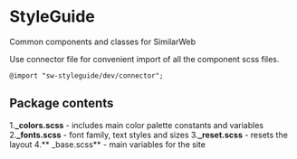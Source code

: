 # StyleGuide
Common components and classes for SimilarWeb

Use connector file for convenient import of all the component scss files.

```shell
@import "sw-styleguide/dev/connector";
```

## Package contents

1.**_colors.scss**  - includes main color palette constants and variables
2.**_fonts.scss**   - font family, text styles and sizes
3.**_reset.scss**   - resets the layout
4.** _base.scss**   - main variables for the site

